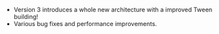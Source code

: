 - Version 3 introduces a whole new architecture with a improved Tween building!
- Various bug fixes and performance improvements.
